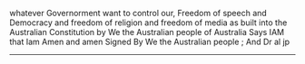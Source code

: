 whatever Governorment want to control our, Freedom of speech and Democracy and freedom of religion and freedom of
media as  built into the Australian Constitution by We the Australian people of Australia Says IAM that Iam Amen and
amen   Signed By We the Australian people ; And Dr al jp


-----

